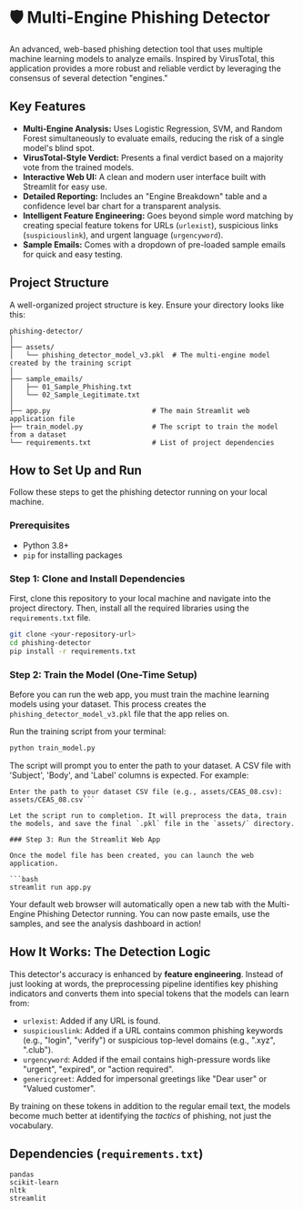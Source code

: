 # 🛡️ Multi-Engine Phishing Detector

An advanced, web-based phishing detection tool that uses multiple machine learning models to analyze emails. Inspired by VirusTotal, this application provides a more robust and reliable verdict by leveraging the consensus of several detection "engines."

## Key Features

-   **Multi-Engine Analysis:** Uses Logistic Regression, SVM, and Random Forest simultaneously to evaluate emails, reducing the risk of a single model's blind spot.
-   **VirusTotal-Style Verdict:** Presents a final verdict based on a majority vote from the trained models.
-   **Interactive Web UI:** A clean and modern user interface built with Streamlit for easy use.
-   **Detailed Reporting:** Includes an "Engine Breakdown" table and a confidence level bar chart for a transparent analysis.
-   **Intelligent Feature Engineering:** Goes beyond simple word matching by creating special feature tokens for URLs (`urlexist`), suspicious links (`suspiciouslink`), and urgent language (`urgencyword`).
-   **Sample Emails:** Comes with a dropdown of pre-loaded sample emails for quick and easy testing.

## Project Structure

A well-organized project structure is key. Ensure your directory looks like this:

```
phishing-detector/
│
├── assets/
│   └── phishing_detector_model_v3.pkl  # The multi-engine model created by the training script
│
├── sample_emails/
│   ├── 01_Sample_Phishing.txt
│   └── 02_Sample_Legitimate.txt
│
├── app.py                         # The main Streamlit web application file
├── train_model.py                 # The script to train the model from a dataset
└── requirements.txt               # List of project dependencies
```

## How to Set Up and Run

Follow these steps to get the phishing detector running on your local machine.

### Prerequisites

-   Python 3.8+
-   `pip` for installing packages

### Step 1: Clone and Install Dependencies

First, clone this repository to your local machine and navigate into the project directory. Then, install all the required libraries using the `requirements.txt` file.

```bash
git clone <your-repository-url>
cd phishing-detector
pip install -r requirements.txt
```

### Step 2: Train the Model (One-Time Setup)

Before you can run the web app, you must train the machine learning models using your dataset. This process creates the `phishing_detector_model_v3.pkl` file that the app relies on.

Run the training script from your terminal:

```bash
python train_model.py
```

The script will prompt you to enter the path to your dataset. A CSV file with 'Subject', 'Body', and 'Label' columns is expected. For example:

```
Enter the path to your dataset CSV file (e.g., assets/CEAS_08.csv): assets/CEAS_08.csv```

Let the script run to completion. It will preprocess the data, train the models, and save the final `.pkl` file in the `assets/` directory.

### Step 3: Run the Streamlit Web App

Once the model file has been created, you can launch the web application.

```bash
streamlit run app.py
```

Your default web browser will automatically open a new tab with the Multi-Engine Phishing Detector running. You can now paste emails, use the samples, and see the analysis dashboard in action!

## How It Works: The Detection Logic

This detector's accuracy is enhanced by **feature engineering**. Instead of just looking at words, the preprocessing pipeline identifies key phishing indicators and converts them into special tokens that the models can learn from:

-   `urlexist`: Added if any URL is found.
-   `suspiciouslink`: Added if a URL contains common phishing keywords (e.g., "login", "verify") or suspicious top-level domains (e.g., ".xyz", ".club").
-   `urgencyword`: Added if the email contains high-pressure words like "urgent", "expired", or "action required".
-   `genericgreet`: Added for impersonal greetings like "Dear user" or "Valued customer".

By training on these tokens in addition to the regular email text, the models become much better at identifying the *tactics* of phishing, not just the vocabulary.

## Dependencies (`requirements.txt`)

```
pandas
scikit-learn
nltk
streamlit
```

